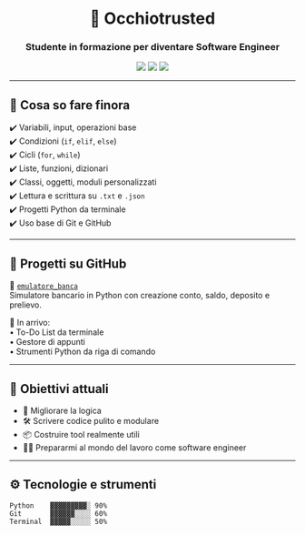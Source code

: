 <h1 align="center">🧠 Occhiotrusted</h1>
<h3 align="center">Studente in formazione per diventare Software Engineer</h3>

<p align="center">
  <img src="https://img.shields.io/badge/Python-Expert-blue?style=flat-square&logo=python&logoColor=white"/>
  <img src="https://img.shields.io/badge/GitHub-Active-181717?style=flat-square&logo=github&logoColor=white"/>
  <img src="https://img.shields.io/badge/VSCode-PyCharm%20User-green?style=flat-square&logo=visualstudiocode"/>
</p>

---

## 🚀 Cosa so fare finora

✔️ Variabili, input, operazioni base  
✔️ Condizioni (`if`, `elif`, `else`)  
✔️ Cicli (`for`, `while`)  
✔️ Liste, funzioni, dizionari  
✔️ Classi, oggetti, moduli personalizzati  
✔️ Lettura e scrittura su `.txt` e `.json`  
✔️ Progetti Python da terminale  
✔️ Uso base di Git e GitHub

---

## 💼 Progetti su GitHub

🔹 [`emulatore_banca`](https://github.com/Occhiotrusted/emulatore_banca)  
Simulatore bancario in Python con creazione conto, saldo, deposito e prelievo.

🧪 In arrivo:  
• To-Do List da terminale  
• Gestore di appunti  
• Strumenti Python da riga di comando

---

## 🎯 Obiettivi attuali

- 🧠 Migliorare la logica
- 🛠 Scrivere codice pulito e modulare
- 📦 Costruire tool realmente utili
- 🧑‍💻 Prepararmi al mondo del lavoro come software engineer

---

## ⚙️ Tecnologie e strumenti

```text
Python    ▓▓▓▓▓▓▓▓▓░ 90%
Git       ▓▓▓▓▓▓░░░░ 60%
Terminal  ▓▓▓▓▓░░░░░ 50%

